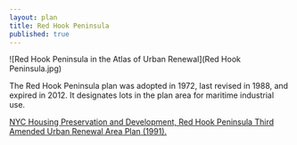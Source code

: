 ```yaml
---
layout: plan
title: Red Hook Peninsula
published: true
---
```


![Red Hook Peninsula in the Atlas of Urban Renewal](Red Hook Peninsula.jpg)

The Red Hook Peninsula plan was adopted in 1972, last revised in 1988, and expired in 2012. It designates lots in the plan area for maritime industrial use.

[NYC Housing Preservation and Development, Red Hook Peninsula Third Amended Urban Renewal Area Plan (1991).](https://www.nyc.gov/assets/hpd/downloads/pdfs/services/red-hook-peninsula-third-amended-urp.pdf)
